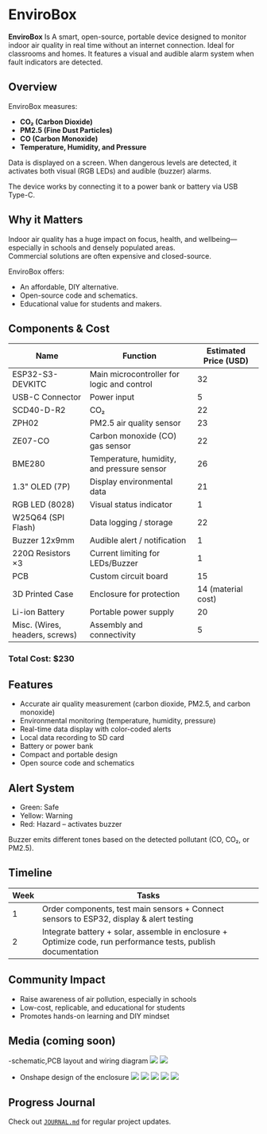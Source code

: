 # EnviroBox

**EnviroBox** Is A smart, open-source, portable device designed to monitor indoor air quality in real time without an internet connection. Ideal for classrooms and homes. It features a visual and audible alarm system when fault indicators are detected.
##  Overview

EnviroBox measures:
- **CO₂ (Carbon Dioxide)**
- **PM2.5 (Fine Dust Particles)**
- **CO (Carbon Monoxide)**
- **Temperature, Humidity, and Pressure**

 Data is displayed on a screen. When dangerous levels are detected, it activates both visual (RGB LEDs) and audible (buzzer) alarms.

 The device works by connecting it to a power bank or battery via USB Type-C.

##  Why it Matters

Indoor air quality has a huge impact on focus, health, and wellbeing—especially in schools and densely populated areas.  
Commercial solutions are often expensive and closed-source.

EnviroBox offers:
- An affordable, DIY alternative.
- Open-source code and schematics.
- Educational value for students and makers.

##  Components & Cost

| Name                           | Function                                   | Estimated Price (USD)     |
| ------------------------------ | ------------------------------------------ | ------------------------- |
| ESP32-S3-DEVKITC               | Main microcontroller for logic and control | 32                        |
| USB-C Connector                | Power input                                | 5                         |
| SCD40-D-R2                     | CO₂                                        | 22                        |
| ZPH02                          | PM2.5 air quality sensor                   | 23                        |
| ZE07-CO                        | Carbon monoxide (CO) gas sensor            | 22                        |
| BME280                         | Temperature, humidity, and pressure sensor | 26                        |
| 1.3" OLED (7P)                 | Display environmental data                 | 21                        |
| RGB LED (8028)                 | Visual status indicator                    | 1                        |
| W25Q64 (SPI Flash)             | Data logging / storage                     | 22                        |
| Buzzer 12x9mm                  | Audible alert / notification               | 1                        |
| 220Ω Resistors ×3              | Current limiting for LEDs/Buzzer           | 1                        | 
| PCB                            | Custom circuit board                       | 15              |
| 3D Printed Case                | Enclosure for protection                   | 14 (material cost)        |
| Li-ion Battery                 | Portable power supply                      | 20                        |
| Misc. (Wires, headers, screws) | Assembly and connectivity                  | 5                         |

###  **Total Cost: $230**

##  Features

- Accurate air quality measurement (carbon dioxide, PM2.5, and carbon monoxide)
- Environmental monitoring (temperature, humidity, pressure)
- Real-time data display with color-coded alerts
- Local data recording to SD card
- Battery or power bank
- Compact and portable design
- Open source code and schematics

##  Alert System

-  Green: Safe
-  Yellow: Warning
-  Red: Hazard – activates buzzer

Buzzer emits different tones based on the detected pollutant (CO, CO₂, or PM2.5).

##  Timeline

| Week | Tasks |
|------|-------|
| 1 | Order components, test main sensors +  Connect sensors to ESP32, display & alert testing |
| 2 | Integrate battery + solar, assemble in enclosure + Optimize code, run performance tests, publish documentation |

##  Community Impact

- Raise awareness of air pollution, especially in schools
- Low-cost, replicable, and educational for students
- Promotes hands-on learning and DIY mindset


##  Media (coming soon)

-schematic,PCB layout and wiring diagram
![](https://github.com/ibrahimahmed-design/Enviro-Box/raw/main/images/WhatsApp%20Image%202025-05-30%20at%2010.52.49%20AM.jpeg?raw=true)
![](https://github.com/ibrahimahmed-design/Enviro-Box/blob/main/images/WhatsApp%20Image%202025-05-30%20at%2010.52.49%20AM%20(4).jpeg?raw=true)
- Onshape design of the enclosure
![](https://github.com/ibrahimahmed-design/Enviro-Box/blob/main/images/WhatsApp%20Image%202025-05-30%20at%2010.52.49%20AM%20(5).jpeg?raw=true)
![](https://github.com/ibrahimahmed-design/Enviro-Box/blob/main/images/WhatsApp%20Image%202025-05-30%20at%2010.52.49%20AM%20(6).jpeg?raw=true)
![](https://github.com/ibrahimahmed-design/Enviro-Box/blob/main/images/WhatsApp%20Image%202025-05-30%20at%2010.52.49%20AM%20(7).jpeg?raw=true)
![](https://github.com/ibrahimahmed-design/Enviro-Box/blob/main/images/WhatsApp%20Image%202025-05-30%20at%2010.52.49%20AM%20(8).jpeg?raw=true) 
![](https://github.com/ibrahimahmed-design/Enviro-Box/blob/main/images/WhatsApp%20Image%202025-05-30%20at%202.11.49%20PM.jpeg?raw=true)

##  Progress Journal

Check out [`JOURNAL.md`](./JOURNAL.md) for regular project updates.

